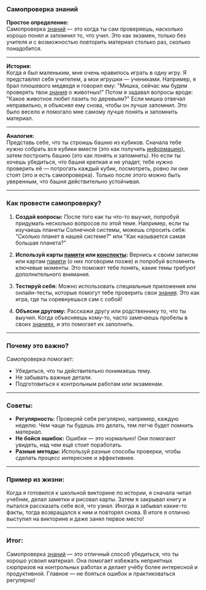 ### Самопроверка знаний

**Простое определение:**  
Самопроверка [знаний](KIDBOOK/learning/knowledge_structure/Знание.md) — это когда ты сам проверяешь, насколько хорошо понял и запомнил то, что учил. Это как экзамен, только без учителя и с возможностью повторить материал столько раз, сколько понадобится.

---

**История:**  
Когда я был маленьким, мне очень нравилось играть в одну игру. Я представлял себя учителем, а мои игрушки — учениками. Например, я брал плюшевого медведя и говорил ему: "Мишка, сейчас мы будем проверять твои [знания](KIDBOOK/learning/knowledge_structure/Знание.md) о животных!" Потом я задавал вопросы вроде: "Какое животное любит лазить по деревьям?" Если мишка отвечал неправильно, я объяснял ему снова, чтобы он лучше запомнил. Это было весело и помогало мне самому лучше понять и запомнить материал.

---

**Аналогия:**  
Представь себе, что ты строишь башню из кубиков. Сначала тебе нужно собрать все кубики вместе (это как получить [информацию](KIDBOOK/learning/knowledge_structure/Информация.md)), затем построить башню (это как понять и запомнить). Но если ты хочешь убедиться, что башня крепкая и не упадет, тебе нужно проверить её — потрогать каждый кубик, посмотреть, ровно ли они стоят (это и есть самопроверка). Только после этого можно быть уверенным, что башня действительно устойчивая.

---

### Как провести самопроверку?

1. **Создай вопросы:** После того как ты что-то выучил, попробуй придумать несколько вопросов по этой теме. Например, если ты изучаешь планеты Солнечной системы, можешь спросить себя: "Сколько планет в нашей системе?" или "Как называется самая большая планета?"

2. **Используй карты [памяти](KIDBOOK/learning/knowledge_structure/Память.md) или [конспекты](KIDBOOK/learning/knowledge_structure/Конспект.md):** Вернись к своим записям или картам [памяти](KIDBOOK/learning/knowledge_structure/Память.md) (о них поговорим позже) и попробуй вспомнить ключевые моменты. Это поможет тебе понять, какие темы требуют дополнительного внимания.

3. **Тестируй себя:** Можно использовать специальные приложения или онлайн-тесты, которые помогут тебе проверить свои [знания](KIDBOOK/learning/knowledge_structure/Знание.md). Это как игра, где ты соревнуешься сам с собой!

4. **Объясни другому:** Расскажи другу или родственнику то, что ты выучил. Когда объясняешь кому-то, часто замечаешь пробелы в своих [знаниях](KIDBOOK/learning/knowledge_structure/Знание.md), и это помогает их заполнить.

---

### Почему это важно?

Самопроверка помогает:
- Убедиться, что ты действительно понимаешь тему.
- Не забывать важные детали.
- Подготовиться к контрольным работам или экзаменам.

---

### Советы:

- **Регулярность:** Проверяй себя регулярно, например, каждую неделю. Чем чаще ты будешь это делать, тем легче будет помнить материал.
- **Не бойся ошибок:** Ошибки — это нормально! Они помогают увидеть, над чем ещё стоит поработать.
- **Разные методы:** Используй разные способы проверки, чтобы сделать процесс интереснее и эффективнее.

---

### Пример из жизни:

Когда я готовился к школьной викторине по истории, я сначала читал учебник, делал заметки и рисовал карты. Затем я закрывал книгу и пытался рассказать себе всё, что узнал. Иногда я забывал какие-то факты, тогда возвращался к ним и повторял снова. В итоге я отлично выступил на викторине и даже занял первое место!

---

### Итог:

Самопроверка [знаний](KIDBOOK/learning/knowledge_structure/Знание.md) — это отличный способ убедиться, что ты хорошо усвоил материал. Она помогает избежать неприятных сюрпризов на контрольных работах и делает учёбу более интересной и продуктивной. Главное — не бояться ошибок и практиковаться регулярно!